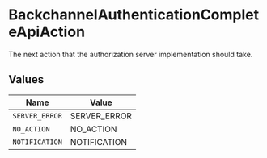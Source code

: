 # BackchannelAuthenticationCompleteApiAction

The next action that the authorization server implementation should take.



## Values

| Name           | Value          |
| -------------- | -------------- |
| `SERVER_ERROR` | SERVER_ERROR   |
| `NO_ACTION`    | NO_ACTION      |
| `NOTIFICATION` | NOTIFICATION   |